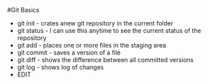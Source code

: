 #Git Basics
* git init - crates anew git repository in the current folder
* git status - I can use this anytime to see the current status of the 
repository
* git add - places one or more files in the staging area
* git commit - saves a version of a file
* git diff - shows the difference between all committed versions
* git log - shows log of changes
* EDIT
